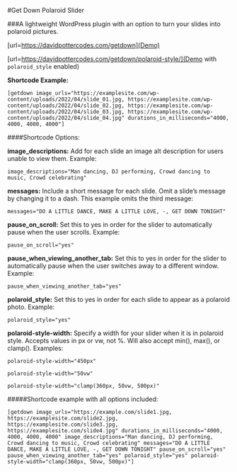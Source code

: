 #Get Down Polaroid Slider

###A lightweight WordPress plugin with an option to turn your slides into polaroid pictures.

[url=https://davidpottercodes.com/getdown](Demo)

[url=https://davidpottercodes.com/getdown/polaroid-style/](Demo with `polaroid_style` enabled)

**Shortcode Example:**

```
[getdown image_urls="https://examplesite.com/wp-content/uploads/2022/04/slide_01.jpg, https://examplesite.com/wp-content/uploads/2022/04/slide_02.jpg, https://examplesite.com/wp-content/uploads/2022/04/slide_03.jpg, https://examplesite.com/wp-content/uploads/2022/04/slide_04.jpg" durations_in_milliseconds="4000, 4000, 4000, 4000"]
```

####Shortcode Options:

**image_descriptions:** Add for each slide an image alt description for users unable to view them. Example:

```
image_descriptions="Man dancing, DJ performing, Crowd dancing to music, Crowd celebrating"
```

**messages:** Include a short message for each slide. Omit a slide’s message by changing it to a dash. This example omits the third message:

```
messages="DO A LITTLE DANCE, MAKE A LITTLE LOVE, -, GET DOWN TONIGHT"
```

**pause_on_scroll:** Set this to yes in order for the slider to automatically pause when the user scrolls. Example:

```
pause_on_scroll="yes"
```

**pause_when_viewing_another_tab:** Set this to yes in order for the slider to automatically pause when the user switches away to a different window. Example:

```
pause_when_viewing_another_tab="yes"
```

**polaroid_style:** Set this to yes in order for each slide to appear as a polaroid photo. Example:

```
polaroid_style="yes"
```

**polaroid-style-width:** Specify a width for your slider when it is in polaroid style. Accepts values in px or vw, not %. Will also accept min(), max(), or clamp(). Examples:

```
polaroid-style-width="450px"
```

```
polaroid-style-width="50vw"
```

```
polaroid-style-width="clamp(360px, 50vw, 500px)"
```

#####Shortcode example with all options included:

```
[getdown image_urls="https://example.com/slide1.jpg, https://examplesite.com/slide2.jpg, https://examplesite.com/slide3.jpg, https://examplesite.com/slide4.jpg" durations_in_milliseconds="4000, 4000, 4000, 4000" image_descriptions="Man dancing, DJ performing, Crowd dancing to music, Crowd celebrating" messages="DO A LITTLE DANCE, MAKE A LITTLE LOVE, -, GET DOWN TONIGHT" pause_on_scroll="yes" pause_when_viewing_another_tab="yes" polaroid_style="yes" polaroid-style-width="clamp(360px, 50vw, 500px)"]
```